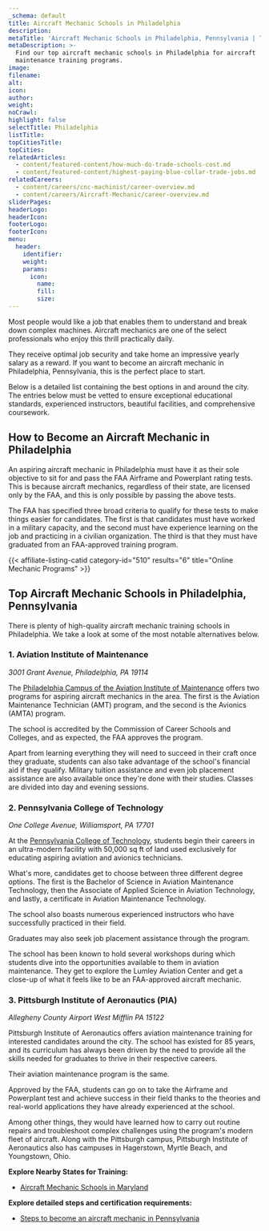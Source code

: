 ```yaml
---
_schema: default
title: Aircraft Mechanic Schools in Philadelphia
description:
metaTitle: 'Aircraft Mechanic Schools in Philadelphia, Pennsylvania | TTS '
metaDescription: >-
  Find our top aircraft mechanic schools in Philadelphia for aircraft
  maintenance training programs. 
image:
filename:
alt:
icon:
author:
weight:
noCrawl:
highlight: false
selectTitle: Philadelphia
listTitle:
topCitiesTitle:
topCities:
relatedArticles:
  - content/featured-content/how-much-do-trade-schools-cost.md
  - content/featured-content/highest-paying-blue-collar-trade-jobs.md
relatedCareers:
  - content/careers/cnc-machinist/career-overview.md
  - content/careers/Aircraft-Mechanic/career-overview.md
sliderPages:
headerLogo:
headerIcon:
footerLogo:
footerIcon:
menu:
  header:
    identifier:
    weight:
    params:
      icon:
        name:
        fill:
        size:
---
```

Most people would like a job that enables them to understand and break down complex machines. Aircraft mechanics are one of the select professionals who enjoy this thrill practically daily.

They receive optimal job security and take home an impressive yearly salary as a reward. If you want to become an aircraft mechanic in Philadelphia, Pennsylvania, this is the perfect place to start.

Below is a detailed list containing the best options in and around the city. The entries below must be vetted to ensure exceptional educational standards, experienced instructors, beautiful facilities, and comprehensive coursework.

## **How to Become an Aircraft Mechanic in Philadelphia**

An aspiring aircraft mechanic in Philadelphia must have it as their sole objective to sit for and pass the FAA Airframe and Powerplant rating tests. This is because aircraft mechanics, regardless of their state, are licensed only by the FAA, and this is only possible by passing the above tests.

The FAA has specified three broad criteria to qualify for these tests to make things easier for candidates. The first is that candidates must have worked in a military capacity, and the second must have experience learning on the job and practicing in a civilian organization. The third is that they must have graduated from an FAA-approved training program.

{{< affiliate-listing-catid category-id="510" results="6" title="Online Mechanic Programs" >}}

## **Top Aircraft Mechanic Schools in Philadelphia, Pennsylvania**

There is plenty of high-quality aircraft mechanic training schools in Philadelphia. We take a look at some of the most notable alternatives below.

### 1\. Aviation Institute of Maintenance

*3001 Grant Avenue, Philadelphia, PA 19114*

The [Philadelphia Campus of the Aviation Institute of Maintenance](https://aviationmaintenance.edu/campuses/philadelphia-pa/) offers two programs for aspiring aircraft mechanics in the area. The first is the Aviation Maintenance Technician (AMT) program, and the second is the Avionics (AMTA) program.

The school is accredited by the Commission of Career Schools and Colleges, and as expected, the FAA approves the program.

Apart from learning everything they will need to succeed in their craft once they graduate, students can also take advantage of the school's financial aid if they qualify. Military tuition assistance and even job placement assistance are also available once they're done with their studies. Classes are divided into day and evening sessions.

### 2\. Pennsylvania College of Technology

*One College Avenue, Williamsport, PA 17701*

At the [Pennsylvania College of Technology](https://www.pct.edu/), students begin their careers in an ultra-modern facility with 50,000 sq ft of land used exclusively for educating aspiring aviation and avionics technicians.

What's more, candidates get to choose between three different degree options. The first is the Bachelor of Science in Aviation Maintenance Technology, then the Associate of Applied Science in Aviation Technology, and lastly, a certificate in Aviation Maintenance Technology.

The school also boasts numerous experienced instructors who have successfully practiced in their field.

Graduates may also seek job placement assistance through the program.

The school has been known to hold several workshops during which students dive into the opportunities available to them in aviation maintenance. They get to explore the Lumley Aviation Center and get a close-up of what it feels like to be an FAA-approved aircraft mechanic.

### 3\. Pittsburgh Institute of Aeronautics (PIA)

*Allegheny County Airport West Mifflin PA 15122*

Pittsburgh Institute of Aeronautics offers aviation maintenance training for interested candidates around the city. The school has existed for 85 years, and its curriculum has always been driven by the need to provide all the skills needed for graduates to thrive in their respective careers.

Their aviation maintenance program is the same.

Approved by the FAA, students can go on to take the Airframe and Powerplant test and achieve success in their field thanks to the theories and real-world applications they have already experienced at the school.

Among other things, they would have learned how to carry out routine repairs and troubleshoot complex challenges using the program's modern fleet of aircraft. Along with the Pittsburgh campus, Pittsburgh Institute of Aeronautics also has campuses in Hagerstown, Myrtle Beach, and Youngstown, Ohio.

**Explore Nearby States for Training:**

* [Aircraft Mechanic Schools in Maryland](https://toptradeschools.com/near-you/aircraft-mechanic/maryland/)

**Explore detailed steps and certification requirements:**

* [Steps to become an aircraft mechanic in Pennsylvania](https://toptradeschools.com/near-you/aircraft-mechanic/pennsylvania)